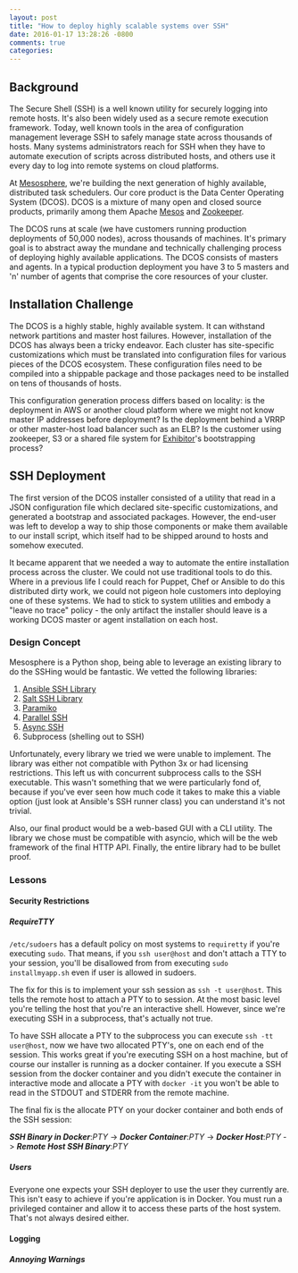 ```yaml
---
layout: post
title: "How to deploy highly scalable systems over SSH"
date: 2016-01-17 13:28:26 -0800
comments: true
categories: 
---
```

## Background
The Secure Shell (SSH) is a well known utility for securely logging into remote hosts. It's also been widely used as a secure remote execution framework. Today, well known tools in the area of configuration management leverage SSH to safely manage state across thousands of hosts. Many systems administrators reach for SSH when they have to automate execution of scripts across distributed hosts, and others use it every day to log into remote systems on cloud platforms. 
<!-- more -->
At [Mesosphere](https://mesosphere.com/), we're building the next generation of highly available, distributed task schedulers. Our core product is the Data Center Operating System (DCOS). DCOS is a mixture of many open and closed source products, primarily among them Apache [Mesos](http://mesos.apache.org/) and [Zookeeper](https://zookeeper.apache.org/). 

The DCOS runs at scale (we have customers running production deployments of 50,000 nodes), across thousands of machines. It's primary goal is to abstract away the mundane and technically challenging process of deploying highly available applications. The DCOS consists of masters and agents. In a typical production deployment you have 3 to 5 masters and 'n' number of agents that comprise the core resources of your cluster.

## Installation Challenge
The DCOS is a highly stable, highly available system. It can withstand network partitions and master host failures. However, installation of the DCOS has always been a tricky endeavor. Each cluster has site-specific customizations which must be translated into configuration files for various pieces of the DCOS ecosystem. These configuration files need to be compiled into a shippable package and those packages need to be installed on tens of thousands of hosts.

This configuration generation process differs based on locality: is the deployment in AWS or another cloud platform where we might not know master IP addresses before deployment? Is the deployment behind a VRRP or other master-host load balancer such as an ELB? Is the customer using zookeeper, S3 or a shared file system for [Exhibitor](https://github.com/Netflix/exhibitor)'s bootstrapping process? 

## SSH Deployment
The first version of the DCOS installer consisted of a utility that read in a JSON configuration file which declared site-specific customizations, and generated a bootstrap and associated packages. However, the end-user was left to develop a way to ship those components or make them available to our install script, which itself had to be shipped around to hosts and somehow executed. 

It became apparent that we needed a way to automate the entire installation process across the cluster. We could not use traditional tools to do this. Where in a previous life I could reach for Puppet, Chef or Ansible to do this distributed dirty work, we could not pigeon hole customers into deploying one of these systems. We had to stick to system utilities and embody a "leave no trace" policy - the only artifact the installer should leave is a working DCOS master or agent installation on each host. 

### Design Concept
Mesosphere is a Python shop, being able to leverage an existing library to do the SSHing would be fantastic. We vetted the following libraries:

1. [Ansible SSH Library](https://github.com/ansible/ansible)
2. [Salt SSH Library](https://docs.saltstack.com/en/latest/topics/ssh/)
3. [Paramiko](http://www.paramiko.org/)
4. [Parallel SSH](https://pypi.python.org/pypi/parallel-ssh)
5. [Async SSH](http://asyncssh.readthedocs.org/en/latest/)
6. Subprocess (shelling out to SSH)

Unfortunately, every library we tried we were unable to implement. The library was either not compatible with Python 3x or had licensing restrictions. This left us with concurrent subprocess calls to the SSH executable. This wasn't something that we were particularly fond of, because if you've ever seen how much code it takes to make this a viable option (just look at Ansible's SSH runner class) you can understand it's not trivial. 

Also, our final product would be a web-based GUI with a CLI utility. The library we chose must be compatible with asyncio, which will be the web framework of the final HTTP API. Finally, the entire library had to be bullet proof. 
 
### Lessons
#### Security Restrictions
##### RequireTTY
```/etc/sudoers``` has a default policy on most systems to ```requiretty``` if you're executing ```sudo```. That means, if you ```ssh user@host``` and don't attach a TTY to your session, you'll be disallowed from from executing ```sudo installmyapp.sh``` even if user is allowed in sudoers. 

The fix for this is to implement your ssh session as ```ssh -t user@host```. This tells the remote host to attach a PTY to to session. At the most basic level you're telling the host that you're an interactive shell. However, since we're executing SSH in a subprocess, that's actually not true. 

To have SSH allocate a PTY to the subprocess you can execute ```ssh -tt user@host```, now we have two allocated PTY's, one on each end of the session. This works great if you're executing SSH on a host machine, but of course our installer is running as a docker container. If you execute a SSH session from the docker container and you didn't execute the container in interactive mode and allocate a PTY with ```docker -it``` you won't be able to read in the STDOUT and STDERR from the remote machine. 

The final fix is the allocate PTY on your docker container and both ends of the SSH session: 

***SSH Binary in Docker***:*PTY* -> ***Docker Container***:*PTY* -> ***Docker Host***:*PTY* -> ***Remote Host SSH Binary***:*PTY*

##### Users
Everyone one expects your SSH deployer to use the user they currently are. This isn't easy to achieve if you're application is in Docker. You must run a privileged container and allow it to access these parts of the host system. That's not always desired either.
#### Logging
##### Annoying Warnings
